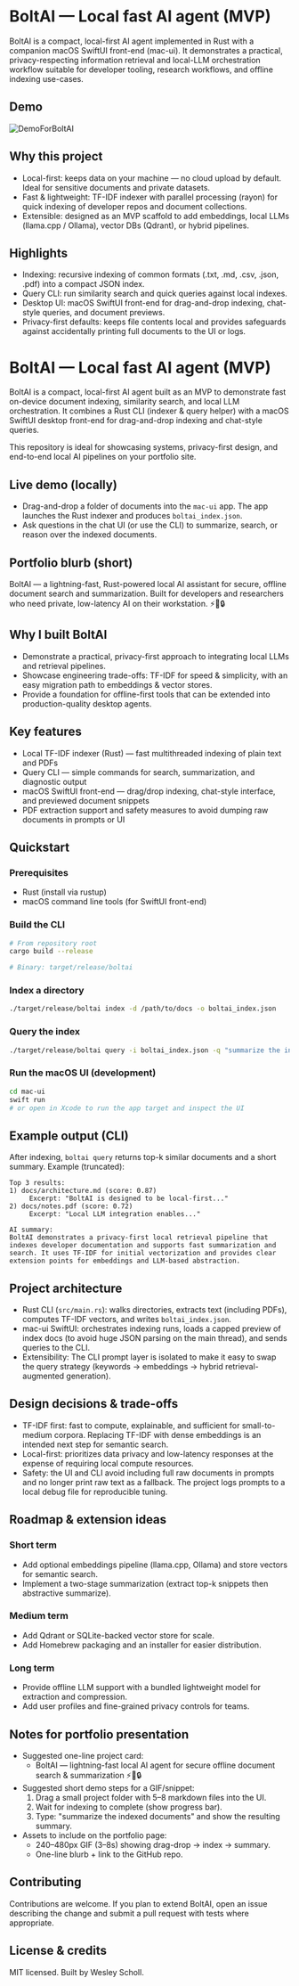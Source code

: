 
# BoltAI — Local fast AI agent (MVP)

BoltAI is a compact, local-first AI agent implemented in Rust with a companion macOS SwiftUI front-end (mac-ui). It demonstrates a practical, privacy-respecting information retrieval and local-LLM orchestration workflow suitable for developer tooling, research workflows, and offline indexing use-cases.

## Demo

![DemoForBoltAI](https://github.com/user-attachments/assets/03a24efc-f34d-4490-beb7-59b1e01cde14)

Why this project
-----------------
- Local-first: keeps data on your machine — no cloud upload by default. Ideal for sensitive documents and private datasets.
- Fast & lightweight: TF-IDF indexer with parallel processing (rayon) for quick indexing of developer repos and document collections.
- Extensible: designed as an MVP scaffold to add embeddings, local LLMs (llama.cpp / Ollama), vector DBs (Qdrant), or hybrid pipelines.

Highlights
----------
- Indexing: recursive indexing of common formats (.txt, .md, .csv, .json, .pdf) into a compact JSON index.
- Query CLI: run similarity search and quick queries against local indexes.
- Desktop UI: macOS SwiftUI front-end for drag-and-drop indexing, chat-style queries, and document previews.
- Privacy-first defaults: keeps file contents local and provides safeguards against accidentally printing full documents to the UI or logs.

 # BoltAI — Local fast AI agent (MVP)

 BoltAI is a compact, local-first AI agent built as an MVP to demonstrate fast on-device document indexing, similarity search, and local LLM orchestration. It combines a Rust CLI (indexer & query helper) with a macOS SwiftUI desktop front-end for drag-and-drop indexing and chat-style queries.

 This repository is ideal for showcasing systems, privacy-first design, and end-to-end local AI pipelines on your portfolio site.

 ## Live demo (locally)

 - Drag-and-drop a folder of documents into the `mac-ui` app. The app launches the Rust indexer and produces `boltai_index.json`.
 - Ask questions in the chat UI (or use the CLI) to summarize, search, or reason over the indexed documents.

 ## Portfolio blurb (short)

 BoltAI — a lightning-fast, Rust-powered local AI assistant for secure, offline document search and summarization. Built for developers and researchers who need private, low-latency AI on their workstation. ⚡🤖🔒

 ## Why I built BoltAI

 - Demonstrate a practical, privacy-first approach to integrating local LLMs and retrieval pipelines.
 - Showcase engineering trade-offs: TF-IDF for speed & simplicity, with an easy migration path to embeddings & vector stores.
 - Provide a foundation for offline-first tools that can be extended into production-quality desktop agents.

 ## Key features

 - Local TF-IDF indexer (Rust) — fast multithreaded indexing of plain text and PDFs
 - Query CLI — simple commands for search, summarization, and diagnostic output
 - macOS SwiftUI front-end — drag/drop indexing, chat-style interface, and previewed document snippets
 - PDF extraction support and safety measures to avoid dumping raw documents in prompts or UI

 ## Quickstart

 ### Prerequisites

 - Rust (install via rustup)
 - macOS command line tools (for SwiftUI front-end)

 ### Build the CLI

 ```bash
 # From repository root
 cargo build --release

 # Binary: target/release/boltai
 ```

 ### Index a directory

 ```bash
 ./target/release/boltai index -d /path/to/docs -o boltai_index.json
 ```

 ### Query the index

 ```bash
 ./target/release/boltai query -i boltai_index.json -q "summarize the indexed documents" -k 5
 ```

 ### Run the macOS UI (development)

 ```bash
 cd mac-ui
 swift run
 # or open in Xcode to run the app target and inspect the UI
 ```

 ## Example output (CLI)

 After indexing, `boltai query` returns top-k similar documents and a short summary. Example (truncated):

 ```
 Top 3 results:
 1) docs/architecture.md (score: 0.87)
      Excerpt: "BoltAI is designed to be local-first..."
 2) docs/notes.pdf (score: 0.72)
      Excerpt: "Local LLM integration enables..."

 AI summary:
 BoltAI demonstrates a privacy-first local retrieval pipeline that indexes developer documentation and supports fast summarization and search. It uses TF-IDF for initial vectorization and provides clear extension points for embeddings and LLM-based abstraction.
 ```

 ## Project architecture

 - Rust CLI (`src/main.rs`): walks directories, extracts text (including PDFs), computes TF-IDF vectors, and writes `boltai_index.json`.
 - mac-ui SwiftUI: orchestrates indexing runs, loads a capped preview of index docs (to avoid huge JSON parsing on the main thread), and sends queries to the CLI.
 - Extensibility: The CLI prompt layer is isolated to make it easy to swap the query strategy (keywords → embeddings → hybrid retrieval-augmented generation).

 ## Design decisions & trade-offs

 - TF-IDF first: fast to compute, explainable, and sufficient for small-to-medium corpora. Replacing TF-IDF with dense embeddings is an intended next step for semantic search.
 - Local-first: prioritizes data privacy and low-latency responses at the expense of requiring local compute resources.
 - Safety: the UI and CLI avoid including full raw documents in prompts and no longer print raw text as a fallback. The project logs prompts to a local debug file for reproducible tuning.

 ## Roadmap & extension ideas

 ### Short term
 - Add optional embeddings pipeline (llama.cpp, Ollama) and store vectors for semantic search.
 - Implement a two-stage summarization (extract top-k snippets then abstractive summarize).

 ### Medium term
 - Add Qdrant or SQLite-backed vector store for scale.
 - Add Homebrew packaging and an installer for easier distribution.

 ### Long term
 - Provide offline LLM support with a bundled lightweight model for extraction and compression.
 - Add user profiles and fine-grained privacy controls for teams.

 ## Notes for portfolio presentation

 - Suggested one-line project card:
    - BoltAI — lightning-fast local AI agent for secure offline document search & summarization ⚡🤖🔒
 - Suggested short demo steps for a GIF/snippet:
    1) Drag a small project folder with 5–8 markdown files into the UI.
    2) Wait for indexing to complete (show progress bar).  
    3) Type: "summarize the indexed documents" and show the resulting summary.
 - Assets to include on the portfolio page:
    - 240–480px GIF (3–8s) showing drag-drop → index → summary.
    - One-line blurb + link to the GitHub repo.

 ## Contributing

 Contributions are welcome. If you plan to extend BoltAI, open an issue describing the change and submit a pull request with tests where appropriate.

 ## License & credits

 MIT licensed. Built by Wesley Scholl.


